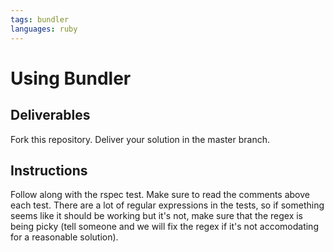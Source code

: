 ```yaml
---
tags: bundler
languages: ruby
---
```


# Using Bundler

## Deliverables

Fork this repository. Deliver your solution in the master branch.

## Instructions

Follow along with the rspec test. Make sure to read the comments above each
test. There are a lot of regular expressions in the tests, so if
something seems like it should be working but it's not, make sure that
the regex is being picky (tell someone and we will fix the regex if it's
not accomodating for a reasonable solution).
